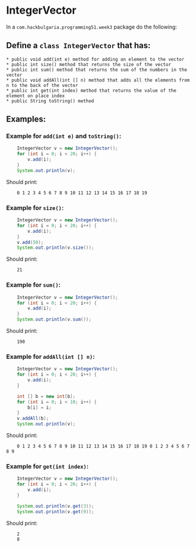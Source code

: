 # IntegerVector

In a `com.hackbulgaria.programming51.week3` package do the following:

## Define a `class IntegerVector` that has:
	* public void add(int e) method for adding an element to the vector
	* public int size() method that returns the size of the vector
	* public int sum() method that returns the sum of the numbers in the vector
	* public void addAll(int [] n) method that adds all the elements from n to the back of the vector
	* public int get(int index) method that returns the value of the element on place index
	* public String toString() method

## Examples:

### Example for `add(int e)` and `toString()`: 

```java
	IntegerVector v = new IntegerVector();
	for (int i = 0; i < 20; i++) {
		v.add(i);
	}
	System.out.println(v);
```

Should print:

```
	0 1 2 3 4 5 6 7 8 9 10 11 12 13 14 15 16 17 18 19
```

### Example for `size()`:

```java
	IntegerVector v = new IntegerVector();
	for (int i = 0; i < 20; i++) {
		v.add(i);
	}
	v.add(50);
	System.out.println(v.size());
```

Should print:

```
	21
```

### Example for `sum()`:

```java
	IntegerVector v = new IntegerVector();
	for (int i = 0; i < 20; i++) {
		v.add(i);
	}
	System.out.println(v.sum());
```

Should print:

```
	190
```

### Example for `addAll(int [] n)`:

```java
	IntegerVector v = new IntegerVector();
	for (int i = 0; i < 20; i++) {
		v.add(i);
	}

	int [] b = new int[b];
	for (int i = 0; i < 10; i++) {
		b[i] = i;
	}
	v.addAll(b);
	System.out.println(v);
```

Should print:

```
	0 1 2 3 4 5 6 7 8 9 10 11 12 13 14 15 16 17 18 19 0 1 2 3 4 5 6 7 8 9
```

### Example for `get(int index)`:

```java
	IntegerVector v = new IntegerVector();
	for (int i = 0; i < 20; i++) {
		v.add(i);
	}

	System.out.println(v.get(3));
	System.out.println(v.get(9));

```

Should print:

```
	2
	8
```